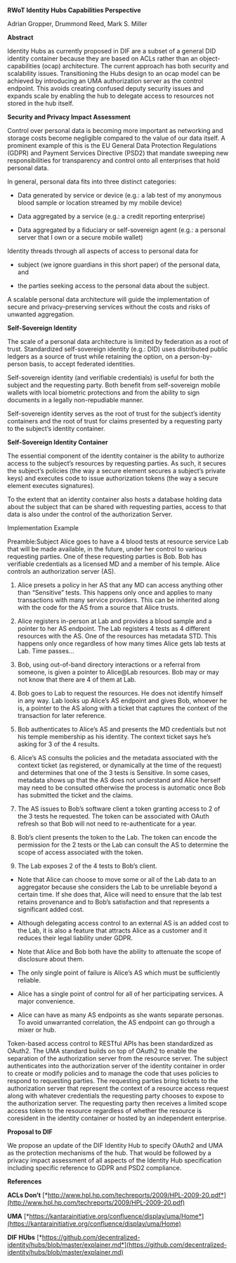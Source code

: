 **RWoT Identity Hubs Capabilities Perspective**

Adrian Gropper, Drummond Reed, Mark S. Miller

**Abstract**

Identity Hubs as currently proposed in DIF are a subset of a general DID
identity container because they are based on ACLs rather than an
object-capabilities (ocap) architecture. The current approach has both
security and scalability issues. Transitioning the Hubs design to an
ocap model can be achieved by introducing an UMA authorization server as
the control endpoint. This avoids creating confused deputy security
issues and expands scale by enabling the hub to delegate access to
resources not stored in the hub itself.

**Security and Privacy Impact Assessment**

Control over personal data is becoming more important as networking and
storage costs become negligible compared to the value of our data
itself. A prominent example of this is the EU General Data Protection
Regulations (GDPR) and Payment Services Directive (PSD2) that mandate
sweeping new responsibilities for transparency and control onto all
enterprises that hold personal data.

In general, personal data fits into three distinct categories:

-   Data generated by service or device (e.g.: a lab test of my anonymous blood sample or location streamed by my mobile device)

-   Data aggregated by a service (e.g.: a credit reporting enterprise)

-   Data aggregated by a fiduciary or self-sovereign agent (e.g.: a personal server that I own or a secure mobile wallet)

Identity threads through all aspects of access to personal data for

-   subject (we ignore guardians in this short paper) of the personal data, and

-   the parties seeking access to the personal data about the subject.

A scalable personal data architecture will guide the implementation of
secure and privacy-preserving services without the costs and risks of
unwanted aggregation.

**Self-Sovereign Identity**

The scale of a personal data architecture is limited by federation as a
root of trust. Standardized self-sovereign identity (e.g.: DID) uses
distributed public ledgers as a source of trust while retaining the
option, on a person-by-person basis, to accept federated identities.

Self-sovereign identity (and verifiable credentials) is useful for both
the subject and the requesting party. Both benefit from self-sovereign
mobile wallets with local biometric protections and from the ability to
sign documents in a legally non-repudiable manner.

Self-sovereign identity serves as the root of trust for the subject’s
identity containers and the root of trust for claims presented by a
requesting party to the subject’s identity container.

**Self-Sovereign Identity Container**

The essential component of the identity container is the ability to
authorize access to the subject’s resources by requesting parties. As
such, it secures the subject’s policies (the way a secure element
secures a subject’s private keys) and executes code to issue
authorization tokens (the way a secure element executes signatures).

To the extent that an identity container also hosts a database holding
data about the subject that can be shared with requesting parties,
access to that data is also under the control of the authorization
Server.

Implementation Example

Preamble:Subject Alice goes to have a 4 blood tests at resource service
Lab that will be made available, in the future, under her control to
various requesting parties. One of these requesting parties is Bob. Bob
has verifiable credentials as a licensed MD and a member of his temple.
Alice controls an authorization server (AS).

1.  Alice presets a policy in her AS that any MD can access anything other than “Sensitive” tests. This happens only once and applies to many transactions with many service providers. This can be inherited along with the code for the AS from a source that Alice trusts.

2.  Alice registers in-person at Lab and provides a blood sample and a pointer to her AS endpoint. The Lab registers 4 tests as 4 different resources with the AS. One of the resources has metadata STD. This happens only once regardless of how many times Alice gets lab tests at Lab. Time passes...

3.  Bob, using out-of-band directory interactions or a referral from someone, is given a pointer to Alice@Lab resources. Bob may or may not know that there are 4 of them at Lab.

4.  Bob goes to Lab to request the resources. He does not identify himself in any way. Lab looks up Alice’s AS endpoint and gives Bob, whoever he is, a pointer to the AS along with a ticket that captures the context of the transaction for later reference.

5.  Bob authenticates to Alice’s AS and presents the MD credentials but not his temple membership as his identity. The context ticket says he’s asking for 3 of the 4 results.

6.  Alice’s AS consults the policies and the metadata associated with the context ticket (as registered, or dynamically at the time of the request) and determines that one of the 3 tests is Sensitive. In some cases, metadata shows up that the AS does not understand and Alice herself may need to be consulted otherwise the process is automatic once Bob has submitted the ticket and the claims.

7.  The AS issues to Bob’s software client a token granting access to 2 of the 3 tests he requested. The token can be associated with OAuth refresh so that Bob will not need to re-authenticate for a year.

8.  Bob’s client presents the token to the Lab. The token can encode the permission for the 2 tests or the Lab can consult the AS to determine the scope of access associated with the token.

9.  The Lab exposes 2 of the 4 tests to Bob’s client.

-   Note that Alice can choose to move some or all of the Lab data to an aggregator because she considers the Lab to be unreliable beyond a certain time. If she does that, Alice will need to ensure that the lab test retains provenance and to Bob’s satisfaction and that represents a significant added cost.

-   Although delegating access control to an external AS is an added cost to the Lab, it is also a feature that attracts Alice as a customer and it reduces their legal liability under GDPR.

-   Note that Alice and Bob both have the ability to attenuate the scope of disclosure about them.

-   The only single point of failure is Alice’s AS which must be sufficiently reliable.

-   Alice has a single point of control for all of her participating services. A major convenience.

-   Alice can have as many AS endpoints as she wants separate personas. To avoid unwarranted correlation, the AS endpoint can go through a mixer or hub.

Token-based access control to RESTful APIs has been standardized as
OAuth2. The UMA standard builds on top of OAuth2 to enable the
separation of the authorization server from the resource server. The
subject authenticates into the authorization server of the identity
container in order to create or modify policies and to manage the code
that uses policies to respond to requesting parties. The requesting
parties bring tickets to the authorization server that represent the
context of a resource access request along with whatever credentials the
requesting party chooses to expose to the authorization server. The
requesting party then receives a limited scope access token to the
resource regardless of whether the resource is coresident in the
identity container or hosted by an independent enterprise.

**Proposal to DIF**

We propose an update of the DIF Identity Hub to specify OAuth2 and UMA
as the protection mechanisms of the hub. That would be followed by a
privacy impact assessment of all aspects of the Identity Hub
specification including specific reference to GDPR and PSD2 compliance.

**References**

**ACLs Don’t**
[*http://www.hpl.hp.com/techreports/2009/HPL-2009-20.pdf*](http://www.hpl.hp.com/techreports/2009/HPL-2009-20.pdf)

**UMA**
[*https://kantarainitiative.org/confluence/display/uma/Home*](https://kantarainitiative.org/confluence/display/uma/Home)

**DIF HUbs**
[*https://github.com/decentralized-identity/hubs/blob/master/explainer.md*](https://github.com/decentralized-identity/hubs/blob/master/explainer.md)

